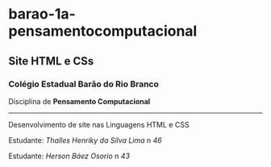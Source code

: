 # barao-1a-pensamentocomputacional
## Site HTML e CSs

### Colégio Estadual Barão do Rio Branco
Disciplina de **Pensamento Computacional**

---

Desenvolvimento de site nas Linguagens HTML e CSS

Estudante: *Thalles Henriky da Silva Lima* n *46*


Estudante: *Herson Báez Osorio* n *43*
